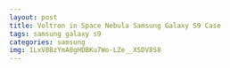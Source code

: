 ```yaml
---
layout: post
title: Voltron in Space Nebula Samsung Galaxy S9 Case
tags: samsung galaxy s9
categories: samsung
img: 1LxV8BzYmA8gHDBKu7Wo-LZe__XSDV8S8
---
```

